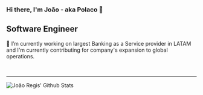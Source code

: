### Hi there, I'm João - aka Polaco 👋

## Software Engineer

🔭 I’m currently working on largest Banking as a Service provider in LATAM and I'm currently contributing for company's expansion to global operations.

<br />

---

<img align="left" alt="João Regis' Github Stats" src="https://github-readme-stats.vercel.app/api?username=joaoregis&show_icons=true&hide_border=true" />

